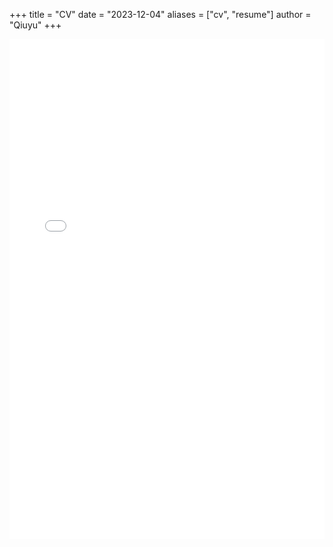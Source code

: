 +++
title = "CV"
date = "2023-12-04"
aliases = ["cv", "resume"]
author = "Qiuyu"
+++

<center><embed src="/QiuyuTang_CV.pdf" width="100%" height="800"></center>
